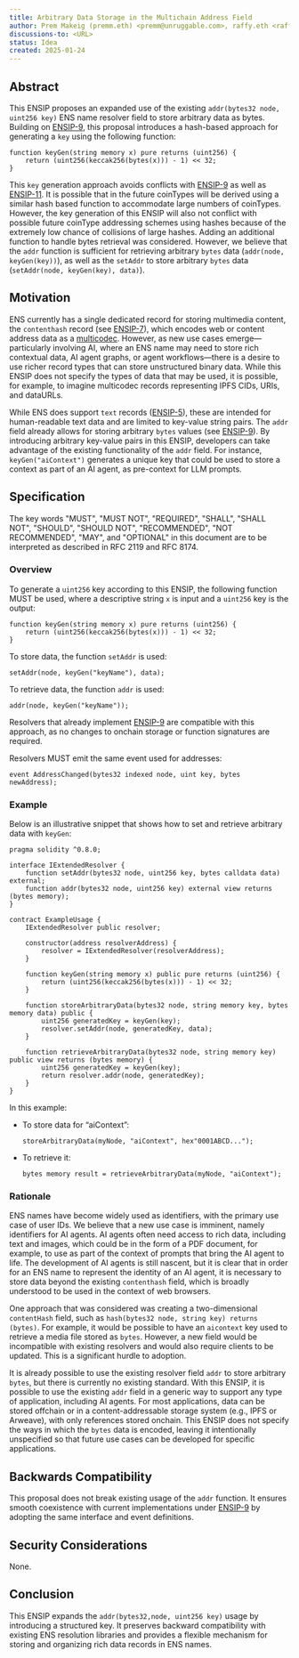 ```yaml
---
title: Arbitrary Data Storage in the Multichain Address Field
author: Prem Makeig (premm.eth) <premm@unruggable.com>, raffy.eth <raffy@unruggable.com>
discussions-to: <URL>
status: Idea
created: 2025-01-24
---
```


## Abstract

This ENSIP proposes an expanded use of the existing `addr(bytes32 node, uint256 key)` ENS name resolver field to store arbitrary data as bytes. Building on [ENSIP-9](#), this proposal introduces a hash-based approach for generating a `key` using the following function: 

```
function keyGen(string memory x) pure returns (uint256) {
    return (uint256(keccak256(bytes(x))) - 1) << 32;
}
```

This `key` generation approach avoids conflicts with [ENSIP-9](#) as well as [ENSIP-11](#). It is possible that in the future coinTypes will be derived using a similar hash based function to accommodate large numbers of coinTypes. However, the key generation of this ENSIP will also not conflict with possible future coinType addressing schemes using hashes because of the extremely low chance of collisions of large hashes. Adding an additional function to handle bytes retrieval was considered. However, we believe that the `addr` function is sufficient for retrieving arbitrary `bytes` data (```addr(node, keyGen(key))```), as well as the `setAddr` to store arbitrary `bytes` data (```setAddr(node, keyGen(key), data)```).

## Motivation

ENS currently has a single dedicated record for storing multimedia content, the `contenthash` record (see [ENSIP-7](#)), which encodes web or content address data as a [multicodec](https://github.com/multiformats/multicodec). However, as new use cases emerge—particularly involving AI, where an ENS name may need to store rich contextual data, AI agent graphs, or agent workflows—there is a desire to use richer record types that can store unstructured binary data. While this ENSIP does not specify the types of data that may be used, it is possible, for example, to imagine multicodec records representing IPFS CIDs, URIs, and dataURLs.

While ENS does support `text` records ([ENSIP-5](#)), these are intended for human-readable text data and are limited to key-value string pairs. The `addr` field already allows for storing arbitrary `bytes` values (see [ENSIP-9](#)). By introducing arbitrary key-value pairs in this ENSIP, developers can take advantage of the existing functionality of the `addr` field. For instance, `keyGen("aiContext")` generates a unique key that could be used to store a context as part of an AI agent, as pre-context for LLM prompts.

## Specification

The key words "MUST", "MUST NOT", "REQUIRED", "SHALL", "SHALL NOT", "SHOULD", "SHOULD NOT", "RECOMMENDED", "NOT RECOMMENDED", "MAY", and "OPTIONAL" in this document are to be interpreted as described in RFC 2119 and RFC 8174.

### Overview

To generate a `uint256` key according to this ENSIP, the following function MUST be used, where a descriptive string `x` is input and a `uint256` key is the output:

```
function keyGen(string memory x) pure returns (uint256) {
    return (uint256(keccak256(bytes(x))) - 1) << 32;
}
```

To store data, the function `setAddr` is used: 

```
setAddr(node, keyGen("keyName"), data);
```

To retrieve data, the function `addr` is used:

```
addr(node, keyGen("keyName"));
```

Resolvers that already implement [ENSIP-9](#) are compatible with this approach, as no changes to onchain storage or function signatures are required. 

Resolvers MUST emit the same event used for addresses:

```
event AddressChanged(bytes32 indexed node, uint key, bytes newAddress);
```

### Example

Below is an illustrative snippet that shows how to set and retrieve arbitrary data with `keyGen`:

```
pragma solidity ^0.8.0;

interface IExtendedResolver {
    function setAddr(bytes32 node, uint256 key, bytes calldata data) external;
    function addr(bytes32 node, uint256 key) external view returns (bytes memory);
}

contract ExampleUsage {
    IExtendedResolver public resolver;

    constructor(address resolverAddress) {
        resolver = IExtendedResolver(resolverAddress);
    }

    function keyGen(string memory x) public pure returns (uint256) {
        return (uint256(keccak256(bytes(x))) - 1) << 32;
    }

    function storeArbitraryData(bytes32 node, string memory key, bytes memory data) public {
        uint256 generatedKey = keyGen(key);
        resolver.setAddr(node, generatedKey, data);
    }

    function retrieveArbitraryData(bytes32 node, string memory key) public view returns (bytes memory) {
        uint256 generatedKey = keyGen(key);
        return resolver.addr(node, generatedKey);
    }
}
```

In this example:

- To store data for “aiContext”:
  ```
  storeArbitraryData(myNode, "aiContext", hex"0001ABCD...");
  ```
- To retrieve it:
  ```
  bytes memory result = retrieveArbitraryData(myNode, "aiContext");
  ```

### Rationale

ENS names have become widely used as identifiers, with the primary use case of user IDs. We believe that a new use case is imminent, namely identifiers for AI agents. AI agents often need access to rich data, including text and images, which could be in the form of a PDF document, for example, to use as part of the context of prompts that bring the AI agent to life. The development of AI agents is still nascent, but it is clear that in order for an ENS name to represent the identity of an AI agent, it is necessary to store data beyond the existing `contenthash` field, which is broadly understood to be used in the context of web browsers.

One approach that was considered was creating a two-dimensional `contentHash` field, such as `hash(bytes32 node, string key) returns (bytes)`. For example, it would be possible to have an `aicontext` key used to retrieve a media file stored as `bytes`. However, a new field would be incompatible with existing resolvers and would also require clients to be updated. This is a significant hurdle to adoption.

It is already possible to use the existing resolver field `addr` to store arbitrary `bytes`, but there is currently no existing standard. With this ENSIP, it is possible to use the existing `addr` field in a generic way to support any type of application, including AI agents. For most applications, data can be stored offchain or in a content-addressable storage system (e.g., IPFS or Arweave), with only references stored onchain. This ENSIP does not specify the ways in which the `bytes` data is encoded, leaving it intentionally unspecified so that future use cases can be developed for specific applications.

## Backwards Compatibility

This proposal does not break existing usage of the `addr` function. It ensures smooth coexistence with current implementations under [ENSIP-9](#) by adopting the same interface and event definitions.

## Security Considerations

None.

## Conclusion

This ENSIP expands the `addr(bytes32,node, uint256 key)` usage by introducing a structured key. It preserves backward compatibility with existing ENS resolution libraries and provides a flexible mechanism for storing and organizing rich data records in ENS names.
